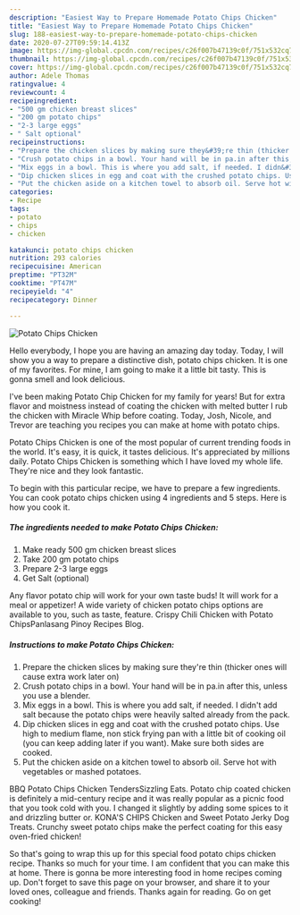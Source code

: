 ```yaml
---
description: "Easiest Way to Prepare Homemade Potato Chips Chicken"
title: "Easiest Way to Prepare Homemade Potato Chips Chicken"
slug: 188-easiest-way-to-prepare-homemade-potato-chips-chicken
date: 2020-07-27T09:59:14.413Z
image: https://img-global.cpcdn.com/recipes/c26f007b47139c0f/751x532cq70/potato-chips-chicken-recipe-main-photo.jpg
thumbnail: https://img-global.cpcdn.com/recipes/c26f007b47139c0f/751x532cq70/potato-chips-chicken-recipe-main-photo.jpg
cover: https://img-global.cpcdn.com/recipes/c26f007b47139c0f/751x532cq70/potato-chips-chicken-recipe-main-photo.jpg
author: Adele Thomas
ratingvalue: 4
reviewcount: 4
recipeingredient:
- "500 gm chicken breast slices"
- "200 gm potato chips"
- "2-3 large eggs"
- " Salt optional"
recipeinstructions:
- "Prepare the chicken slices by making sure they&#39;re thin (thicker ones will cause extra work later on)"
- "Crush potato chips in a bowl. Your hand will be in pa.in after this, unless you use a blender."
- "Mix eggs in a bowl. This is where you add salt, if needed. I didn&#39;t add salt because the potato chips were heavily salted already from the pack."
- "Dip chicken slices in egg and coat with the crushed potato chips. Use high to medium flame, non stick frying pan with a little bit of cooking oil (you can keep adding later if you want). Make sure both sides are cooked."
- "Put the chicken aside on a kitchen towel to absorb oil. Serve hot with vegetables or mashed potatoes."
categories:
- Recipe
tags:
- potato
- chips
- chicken

katakunci: potato chips chicken 
nutrition: 293 calories
recipecuisine: American
preptime: "PT32M"
cooktime: "PT47M"
recipeyield: "4"
recipecategory: Dinner

---
```



![Potato Chips Chicken](https://img-global.cpcdn.com/recipes/c26f007b47139c0f/751x532cq70/potato-chips-chicken-recipe-main-photo.jpg)

Hello everybody, I hope you are having an amazing day today. Today, I will show you a way to prepare a distinctive dish, potato chips chicken. It is one of my favorites. For mine, I am going to make it a little bit tasty. This is gonna smell and look delicious.

I&#39;ve been making Potato Chip Chicken for my family for years! But for extra flavor and moistness instead of coating the chicken with melted butter I rub the chicken with Miracle Whip before coating. Today, Josh, Nicole, and Trevor are teaching you recipes you can make at home with potato chips.

Potato Chips Chicken is one of the most popular of current trending foods in the world. It's easy, it is quick, it tastes delicious. It's appreciated by millions daily. Potato Chips Chicken is something which I have loved my whole life. They're nice and they look fantastic.


To begin with this particular recipe, we have to prepare a few ingredients. You can cook potato chips chicken using 4 ingredients and 5 steps. Here is how you cook it.

<!--inarticleads1-->

##### The ingredients needed to make Potato Chips Chicken:

1. Make ready 500 gm chicken breast slices
1. Take 200 gm potato chips
1. Prepare 2-3 large eggs
1. Get  Salt (optional)


Any flavor potato chip will work for your own taste buds! It will work for a meal or appetizer! A wide variety of chicken potato chips options are available to you, such as taste, feature. Crispy Chili Chicken with Potato ChipsPanlasang Pinoy Recipes Blog. 

<!--inarticleads2-->

##### Instructions to make Potato Chips Chicken:

1. Prepare the chicken slices by making sure they&#39;re thin (thicker ones will cause extra work later on)
1. Crush potato chips in a bowl. Your hand will be in pa.in after this, unless you use a blender.
1. Mix eggs in a bowl. This is where you add salt, if needed. I didn&#39;t add salt because the potato chips were heavily salted already from the pack.
1. Dip chicken slices in egg and coat with the crushed potato chips. Use high to medium flame, non stick frying pan with a little bit of cooking oil (you can keep adding later if you want). Make sure both sides are cooked.
1. Put the chicken aside on a kitchen towel to absorb oil. Serve hot with vegetables or mashed potatoes.


BBQ Potato Chips Chicken TendersSizzling Eats. Potato chip coated chicken is definitely a mid-century recipe and it was really popular as a picnic food that you took cold with you. I changed it slightly by adding some spices to it and drizzling butter or. KONA&#39;S CHIPS Chicken and Sweet Potato Jerky Dog Treats. Crunchy sweet potato chips make the perfect coating for this easy oven-fried chicken! 

So that's going to wrap this up for this special food potato chips chicken recipe. Thanks so much for your time. I am confident that you can make this at home. There is gonna be more interesting food in home recipes coming up. Don't forget to save this page on your browser, and share it to your loved ones, colleague and friends. Thanks again for reading. Go on get cooking!
